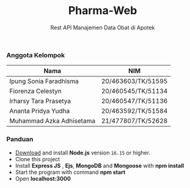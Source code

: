 <h1 align="center">
  Pharma-Web
</h1>

<p align="center">Rest API Manajemen Data Obat di Apotek</p><br>

### Anggota Kelompok
|   Nama     |   NIM     |
|------------|-----------|
| Ipung Sonia Faradhisma    |   20/463603/TK/51595  |
| Fiorenza Celestyn         |   20/460545/TK/51134  |
| Irharsy Tara Prasetya     |   20/460547/TK/51136  |
| Ananta Pridya Yudha       |   20/463592/TK/51584  |
| Muhammad Azka Adhisetama  |   21/477807/TK/52628  |

### Panduan

- [Download](https://nodejs.org/en/download/) and install **Node.js** version `16.15` or higher.
- Clone this project
- Install **Express JS** , **Ejs**, **MongoDB** and **Mongoose** with **npm install**
- Start the program with command **npm start**
- Open **localhost:3000**
